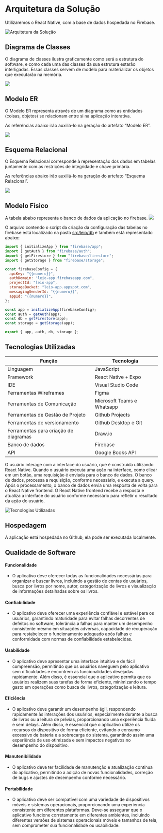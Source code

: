 # Arquitetura da Solução

Utilizaremos o React Native, com a base de dados hospedada no Firebase.

![Arquitetura da Solução](img/arquiteturaDaSolucao.png)

## Diagrama de Classes

O diagrama de classes ilustra graficamente como será a estrutura do software, e como cada uma das classes da sua estrutura estarão interligadas. Essas classes servem de modelo para materializar os objetos que executarão na memória.

<img src="./img/Diagrama de Classes.jpg">

## Modelo ER

O Modelo ER representa através de um diagrama como as entidades (coisas, objetos) se relacionam entre si na aplicação interativa.

As referências abaixo irão auxiliá-lo na geração do artefato “Modelo ER”.

<img src="./img/Modelo ER.jpg">

## Esquema Relacional

O Esquema Relacional corresponde à representação dos dados em tabelas juntamente com as restrições de integridade e chave primária.

As referências abaixo irão auxiliá-lo na geração do artefato “Esquema Relacional”.

<img src="./img/Esquema relacional.jpg">

## Modelo Físico

A tabela abaixo representa o banco de dados da aplicação no firebase.
<img src="./img/Tabelas firebase.jpg">

O arquivo contendo o script da criação da configuração das tabelas no firebase está localizado na pasta <a href="../src/leio/db/firebaseConfig.js">src/leio/db</a> e também está representado abaixo:

```javascript
import { initializeApp } from "firebase/app";
import { getAuth } from "firebase/auth";
import { getFirestore } from "firebase/firestore";
import { getStorage } from "firebase/storage";

const firebaseConfig = {
  apiKey: "{{numero}}",
  authDomain: "leio-app.firebaseapp.com",
  projectId: "leio-app",
  storageBucket: "leio-app.appspot.com",
  messagingSenderId: "{{numero}}",
  appId: "{{numero}}",
};

const app = initializeApp(firebaseConfig);
const auth = getAuth(app);
const db = getFirestore(app);
const storage = getStorage(app);

export { app, auth, db, storage };
```

## Tecnologias Utilizadas

| Função                                | Tecnologia                 |
| ------------------------------------- | -------------------------- |
| Linguagem                             | JavaScript                 |
| Framework                             | React Native + Expo        |
| IDE                                   | Visual Studio Code         |
| Ferramentas Wireframes                | Figma                      |
| Ferramentas de Comunicação            | Microsoft Teams e Whatsapp |
| Ferramentas de Gestão de Projeto      | Github Projects            |
| Ferramentas de versionamento          | Github Desktop e Git       |
| Ferramentas para criação de diagramas | Draw.io                    |
| Banco de dados                        | Firebase                   |
| API                                   | Google Books API           |

O usuário interage com a interface do usuário, que é construída utilizando React Native. Quando o usuário executa uma ação na interface, como clicar em um botão, uma requisição é enviada para o banco de dados. O banco de dados, processa a requisição, conforme necessário, e executa a query. Após o processamento, o banco de dados envia uma resposta de volta para o React Native frontend. O React Native frontend recebe a resposta e atualiza a interface do usuário conforme necessário para refletir o resultado da ação do usuário.

![Tecnologias Utilizadas](img/tecnologiasUtilizadas.png)

## Hospedagem

A aplicação está hospedada no Github, ela pode ser executada localmente.

## Qualidade de Software

#### Funcionalidade

- O aplicativo deve oferecer todas as funcionalidades necessárias para organizar e buscar livros, incluindo a gestão de contas de usuários, busca por livros por nome, autor, categorização de livros e visualização de informações detalhadas sobre os livros.

#### Confiabilidade

- O aplicativo deve oferecer uma experiência confiável e estável para os usuários, garantindo maturidade para evitar falhas decorrentes de defeitos no software, tolerância a falhas para manter um desempenho consistente mesmo em situações adversas, capacidade de recuperação para restabelecer o funcionamento adequado após falhas e conformidade com normas de confiabilidade estabelecidas.

#### Usabilidade

- O aplicativo deve apresentar uma interface intuitiva e de fácil compreensão, permitindo que os usuários naveguem pelo aplicativo sem dificuldades e encontrem as funcionalidades desejadas rapidamente. Além disso, é essencial que o aplicativo permita que os usuários realizem suas tarefas de forma eficiente, minimizando o tempo gasto em operações como busca de livros, categorização e leitura.

#### Eficiência

- O aplicativo deve garantir um desempenho ágil, respondendo rapidamente às interações dos usuários, especialmente durante a busca de livros ou a leitura de prévias, proporcionando uma experiência fluida e sem delays. Além disso, é essencial que o aplicativo utilize os recursos do dispositivo de forma eficiente, evitando o consumo excessivo de bateria e a sobrecarga do sistema, garantindo assim uma experiência de uso otimizada e sem impactos negativos no desempenho do dispositivo.

#### Manutenibilidade

- O aplicativo deve ter facilidade de manutenção e atualização contínua do aplicativo, permitindo a adição de novas funcionalidades, correção de bugs e ajustes de desempenho conforme necessário.

#### Portabilidade

- O aplicativo deve ser compatível com uma variedade de dispositivos móveis e sistemas operacionais, proporcionando uma experiencia consistente em diferentes plataformas. Deve-se assegurar que o aplicativo funcione corretamente em diferentes ambientes, incluindo diferentes versões de sistemas operacionais móveis e tamanhos de tela, sem comprometer sua funcionalidade ou usabilidade.

